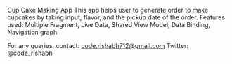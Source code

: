 Cup Cake Making App
This app helps user to generate order to make cupcakes by taking input, flavor, and the pickup date of the order.
Features used: Multiple Fragment, Live Data, Shared View Model, Data Binding, Navigation graph

For any queries, contact: code.rishabh712@gmail.com
Twitter: @code_rishabh 
